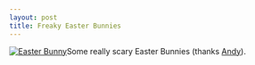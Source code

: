 ```yaml
--- 
layout: post
title: Freaky Easter Bunnies
---
```

[![Easter Bunny](http://27.media.tumblr.com/tumblr_kyyxubfopf1qamucio1_400.jpg)](http://sketchybunnies.tumblr.com/)Some really scary Easter Bunnies (thanks [Andy](http://twitter.com/#!/andynyman)).
